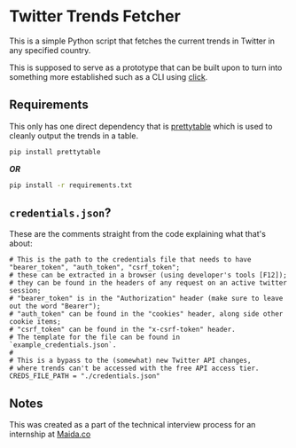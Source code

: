 # Twitter Trends Fetcher

This is a simple Python script that fetches the current trends in Twitter in any specified country.

This is supposed to serve as a prototype that can be built upon to turn into something more established such as a CLI using [click](https://click.palletsprojects.com/en/8.1.x/). 

## Requirements
This only has one direct dependency that is [prettytable](https://pypi.org/project/prettytable/) which is used to cleanly output the trends in a table.

```bash
pip install prettytable

```
**_OR_**

```bash
pip install -r requirements.txt
```

## `credentials.json`?
These are the comments straight from the code explaining what that's about:
```
# This is the path to the credentials file that needs to have "bearer_token", "auth_token", "csrf_token";
# these can be extracted in a browser (using developer's tools [F12]);
# they can be found in the headers of any request on an active twitter session;
# "bearer_token" is in the "Authorization" header (make sure to leave out the word "Bearer");
# "auth_token" can be found in the "cookies" header, along side other cookie items;
# "csrf_token" can be found in the "x-csrf-token" header.
# The template for the file can be found in `example_credentials.json`.
#
# This is a bypass to the (somewhat) new Twitter API changes,
# where trends can't be accessed with the free API access tier. 
CREDS_FILE_PATH = "./credentials.json"
```

## Notes
This was created as a part of the technical interview process for an internship at [Maida.co](https://maida.co)